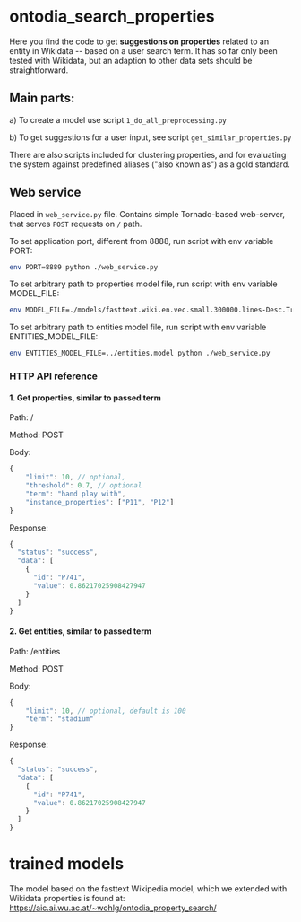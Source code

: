 # ontodia_search_properties

Here you find the code to get **suggestions on properties** related to an entity in Wikidata -- based on a user search term.
It has so far only been tested with Wikidata, but an adaption to other data sets should be straightforward.

## Main parts:

a) To create a model use script `1_do_all_preprocessing.py`

b) To get suggestions for a user input, see script `get_similar_properties.py`

There are also scripts included for clustering properties, and for evaluating the system against predefined
aliases ("also known as") as a gold standard.

## Web service
Placed in `web_service.py` file. Contains simple Tornado-based web-server, that serves `POST` requests on `/` path.

To set application port, different from 8888, run script with env variable PORT:

```bash
env PORT=8889 python ./web_service.py
```

To set arbitrary path to properties model file, run script with env variable MODEL_FILE:

```bash
env MODEL_FILE=./models/fasttext.wiki.en.vec.small.300000.lines-Desc.True__w-prop-ids.FINAL.vec python ./web_service.py
```

To set arbitrary path to entities model file, run script with env variable ENTITIES_MODEL_FILE:

```bash
env ENTITIES_MODEL_FILE=../entities.model python ./web_service.py
```

### HTTP API reference

#### 1. Get properties, similar to passed term

Path: /

Method: POST

Body:
```js
{
    "limit": 10, // optional,
    "threshold": 0.7, // optional
    "term": "hand play with",
    "instance_properties": ["P11", "P12"]
}
```
Response:
```js
{
  "status": "success",
  "data": [
    {
      "id": "P741",
      "value": 0.86217025908427947
    }
  ]
}
```

#### 2. Get entities, similar to passed term

Path: /entities

Method: POST

Body:
```js
{
    "limit": 10, // optional, default is 100
    "term": "stadium"
}
```
Response:
```js
{
  "status": "success",
  "data": [
    {
      "id": "P741",
      "value": 0.86217025908427947
    }
  ]
}
```

# trained models 
The model based on the fasttext Wikipedia model, which we extended with Wikidata properties
is found at:
https://aic.ai.wu.ac.at/~wohlg/ontodia_property_search/

